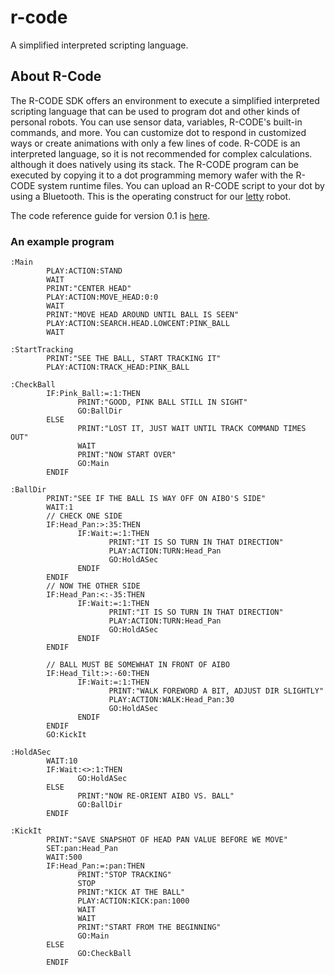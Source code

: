 # r-code

A simplified interpreted scripting language.

## About R-Code

The R-CODE SDK offers an environment to execute a simplified interpreted scripting language that can be used to program dot and other kinds of personal robots. You can use sensor data, variables, R-CODE's built-in commands, and more. You can customize dot to respond in customized ways or create animations with only a few lines of code. R-CODE is an interpreted language, so it is not recommended for complex calculations. although it does natively using its stack. The R-CODE program can be executed by copying it to a dot programming memory wafer with the R-CODE system runtime files. You can upload an R-CODE script to your dot by using a Bluetooth. This is the operating construct for our [letty](https://github.com/Emotional-Toys/animals-letty) robot.

The code reference guide for version 0.1 is [here](/Reference.md).

### An example program

```
:Main
        PLAY:ACTION:STAND
        WAIT
        PRINT:"CENTER HEAD"
        PLAY:ACTION:MOVE_HEAD:0:0
        WAIT
        PRINT:"MOVE HEAD AROUND UNTIL BALL IS SEEN"
        PLAY:ACTION:SEARCH.HEAD.LOWCENT:PINK_BALL
        WAIT

:StartTracking
        PRINT:"SEE THE BALL, START TRACKING IT"
        PLAY:ACTION:TRACK_HEAD:PINK_BALL

:CheckBall
        IF:Pink_Ball:=:1:THEN
               PRINT:"GOOD, PINK BALL STILL IN SIGHT"
               GO:BallDir
        ELSE
               PRINT:"LOST IT, JUST WAIT UNTIL TRACK COMMAND TIMES OUT"
               WAIT
               PRINT:"NOW START OVER"
               GO:Main       
        ENDIF

:BallDir
        PRINT:"SEE IF THE BALL IS WAY OFF ON AIBO'S SIDE"
        WAIT:1
        // CHECK ONE SIDE
        IF:Head_Pan:>:35:THEN
               IF:Wait:=:1:THEN
                      PRINT:"IT IS SO TURN IN THAT DIRECTION"
                      PLAY:ACTION:TURN:Head_Pan
                      GO:HoldASec
               ENDIF
        ENDIF
        // NOW THE OTHER SIDE 
        IF:Head_Pan:<:-35:THEN
               IF:Wait:=:1:THEN
                      PRINT:"IT IS SO TURN IN THAT DIRECTION"
                      PLAY:ACTION:TURN:Head_Pan
                      GO:HoldASec
               ENDIF
        ENDIF

        // BALL MUST BE SOMEWHAT IN FRONT OF AIBO
        IF:Head_Tilt:>:-60:THEN
               IF:Wait:=:1:THEN
                      PRINT:"WALK FOREWORD A BIT, ADJUST DIR SLIGHTLY"
                      PLAY:ACTION:WALK:Head_Pan:30
                      GO:HoldASec
               ENDIF
        ENDIF
        GO:KickIt

:HoldASec
        WAIT:10
        IF:Wait:<>:1:THEN
               GO:HoldASec
        ELSE
               PRINT:"NOW RE-ORIENT AIBO VS. BALL"
               GO:BallDir
        ENDIF

:KickIt
        PRINT:"SAVE SNAPSHOT OF HEAD PAN VALUE BEFORE WE MOVE"
        SET:pan:Head_Pan
        WAIT:500
        IF:Head_Pan:=:pan:THEN
               PRINT:"STOP TRACKING"
               STOP
               PRINT:"KICK AT THE BALL"
               PLAY:ACTION:KICK:pan:1000
               WAIT
               WAIT
               PRINT:"START FROM THE BEGINNING"
               GO:Main
        ELSE
               GO:CheckBall
        ENDIF
```
